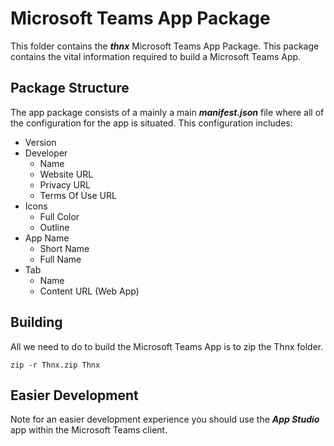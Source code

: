 
# Microsoft Teams App Package

This folder contains the _**thnx**_ Microsoft Teams App Package. This package contains the vital information required to build a Microsoft Teams App.

## Package Structure

The app package consists of a mainly a main _**manifest.json**_ file where all of the configuration for the app is situated. This configuration includes:

- Version
- Developer
    - Name
    - Website URL
    - Privacy URL
    - Terms Of Use URL
- Icons
    - Full Color
    - Outline
- App Name
    - Short Name
    - Full Name
- Tab
    - Name
    - Content URL (Web App)

## Building 

All we need to do to build the Microsoft Teams App is to zip the Thnx folder.

```
zip -r Thnx.zip Thnx
```

## Easier Development

Note for an easier development experience you should use the _**App Studio**_ app within the Microsoft Teams client.




